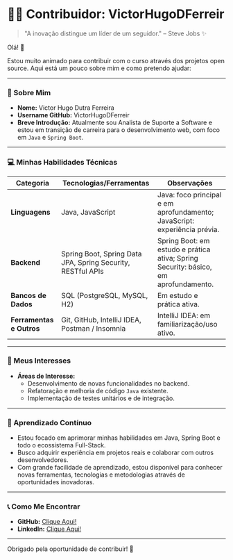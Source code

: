 # 🙋‍♂️ Contribuidor: VictorHugoDFerreir

> "A inovação distingue um líder de um seguidor." – Steve Jobs ✨

Olá! 👋

Estou muito animado para contribuir com o curso através dos projetos open source. Aqui está um pouco sobre mim e como pretendo ajudar:

---

### 🌟 Sobre Mim

* **Nome:** Victor Hugo Dutra Ferreira
* **Username GitHub:** VictorHugoDFerreir
* **Breve Introdução:** Atualmente sou Analista de Suporte a Software e estou em transição de carreira para o desenvolvimento web, com foco em `Java` e `Spring Boot`.

---

### 💻 Minhas Habilidades Técnicas

| Categoria                | Tecnologias/Ferramentas                                   | Observações                   |
|--------------------------|-----------------------------------------------------------|-------------------------------|
| **Linguagens** | Java, JavaScript                                          | Java: foco principal e em aprofundamento; JavaScript: experiência prévia. |
| **Backend** | Spring Boot, Spring Data JPA, Spring Security, RESTful APIs | Spring Boot: em estudo e prática ativa; Spring Security: básico, em aprofundamento. |
| **Bancos de Dados** | SQL (PostgreSQL, MySQL, H2)                               | Em estudo e prática ativa.    |
| **Ferramentas e Outros** | Git, GitHub, IntelliJ IDEA, Postman / Insomnia          | IntelliJ IDEA: em familiarização/uso ativo. |

---

### 🎯 Meus Interesses

* **Áreas de Interesse:**
    * Desenvolvimento de novas funcionalidades no backend.
    * Refatoração e melhoria de código `Java` existente.
    * Implementação de testes unitários e de integração.
---

### 🌱 Aprendizado Contínuo

* Estou focado em aprimorar minhas habilidades em Java, Spring Boot e todo o ecossistema Full-Stack.
* Busco adquirir experiência em projetos reais e colaborar com outros desenvolvedores.
* Com grande facilidade de aprendizado, estou disponível para conhecer novas ferramentas, tecnologias e metodologias através de oportunidades inovadoras.

---

### 📞 Como Me Encontrar

* **GitHub:** [Clique Aqui!](https://github.com/VictorHugoDferreir)
* **LinkedIn:** [Clique Aqui!](www.linkedin.com/in/victorhugodferreira)



---

Obrigado pela oportunidade de contribuir! 🙏
